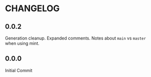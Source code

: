 # CHANGELOG

## 0.0.2
Generation cleanup. Expanded comments. Notes about `main` vs `master` when using mint.

## 0.0.0
Initial Commit
